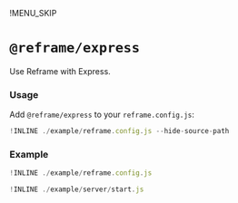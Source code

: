 !MENU_SKIP

# `@reframe/express`

Use Reframe with Express.

### Usage

Add `@reframe/express` to your `reframe.config.js`:

~~~js
!INLINE ./example/reframe.config.js --hide-source-path
~~~

### Example

~~~js
!INLINE ./example/reframe.config.js
~~~

~~~js
!INLINE ./example/server/start.js
~~~
